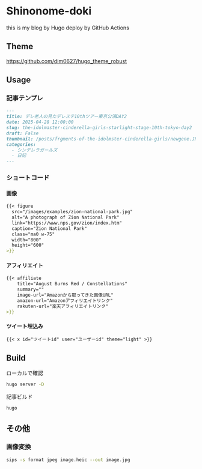 # Shinonome-doki

this is my blog by Hugo
deploy by GitHub Actions

## Theme

https://github.com/dim0627/hugo_theme_robust

## Usage

### 記事テンプレ

```md
---
title: デレ老人の見たデレステ10thツアー東京公演DAY2
date: 2025-04-28 12:00:00
slug: the-idolmaster-cinderella-girls-starlight-stage-10th-tokyo-day2
draft: False
thumbnail: /posts/frgments-of-the-idolmster-cinderella-girls/newgene.JPG
categories:
  - シンデレラガールズ
  - 日記
---
```

### ショートコード

#### 画像

```md
{{< figure
  src="/images/examples/zion-national-park.jpg"
  alt="A photograph of Zion National Park"
  link="https://www.nps.gov/zion/index.htm"
  caption="Zion National Park"
  class="ma0 w-75"
  width="800"
  height="600"
>}}
```

#### アフィリエイト

```md
{{< affiliate
    title="August Burns Red / Constellations"
    summary=""
    image-url="Amazonから取ってきた画像URL"
    amazon-url="Amazonアフィリエイトリンク"
    rakuten-url="楽天アフィリエイトリンク"
>}}
```

#### ツイート埋込み

```md
{{< x id="ツイートid" user="ユーザーid" theme="light" >}}
```

## Build

ローカルで確認

```bash
hugo server -D
```

記事ビルド

```bash
hugo
```

## その他

### 画像変換

```bash
sips -s format jpeg image.heic --out image.jpg
```
